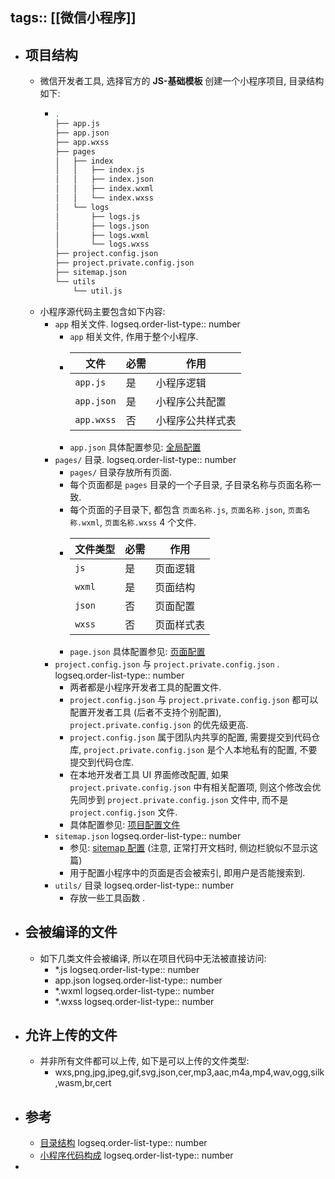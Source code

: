 tags:: [[微信小程序]]
---

- ## 项目结构
	- 微信开发者工具, 选择官方的 **JS-基础模板** 创建一个小程序项目, 目录结构如下:
		- ``` bash
		  .
		  ├── app.js
		  ├── app.json
		  ├── app.wxss
		  ├── pages
		  │   ├── index
		  │   │   ├── index.js
		  │   │   ├── index.json
		  │   │   ├── index.wxml
		  │   │   └── index.wxss
		  │   └── logs
		  │       ├── logs.js
		  │       ├── logs.json
		  │       ├── logs.wxml
		  │       └── logs.wxss
		  ├── project.config.json
		  ├── project.private.config.json
		  ├── sitemap.json
		  └── utils
		      └── util.js
		  ```
	- 小程序源代码主要包含如下内容:
		- `app` 相关文件.
		  logseq.order-list-type:: number
			- `app` 相关文件, 作用于整个小程序.
			- | 文件 | 必需 | 作用 |
			  | ---- | ---- | ---- |
			  | `app.js` | 是 | 小程序逻辑 |
			  | `app.json`| 是 | 小程序公共配置 |
			  | `app.wxss` | 否 | 小程序公共样式表 |
			- `app.json` 具体配置参见: [全局配置](https://developers.weixin.qq.com/miniprogram/dev/reference/configuration/app.html)
		- `pages/` 目录.
		  logseq.order-list-type:: number
			- `pages/` 目录存放所有页面.
			- 每个页面都是 `pages` 目录的一个子目录, 子目录名称与页面名称一致.
			- 每个页面的子目录下, 都包含 `页面名称.js`, `页面名称.json`, `页面名称.wxml`, `页面名称.wxss` 4 个文件.
			- | 文件类型 | 必需 | 作用 |
			  | ---- | ---- | ---- |
			  | `js` | 是 | 页面逻辑 |
			  | `wxml` | 是 | 页面结构 |
			  | `json` | 否 | 页面配置 |
			  | `wxss` | 否 | 页面样式表 |
			- `page.json` 具体配置参见: [页面配置](https://developers.weixin.qq.com/miniprogram/dev/reference/configuration/page.html)
		- `project.config.json` 与 `project.private.config.json` .
		  logseq.order-list-type:: number
			- 两者都是小程序开发者工具的配置文件.
			- `project.config.json` 与 `project.private.config.json` 都可以配置开发者工具 (后者不支持个别配置), `project.private.config.json` 的优先级更高.
			- `project.config.json` 属于团队内共享的配置, 需要提交到代码仓库, `project.private.config.json` 是个人本地私有的配置, 不要提交到代码仓库.
			- 在本地开发者工具 UI 界面修改配置, 如果 `project.private.config.json` 中有相关配置项, 则这个修改会优先同步到  `project.private.config.json` 文件中, 而不是 `project.config.json` 文件.
			- 具体配置参见: [项目配置文件](https://developers.weixin.qq.com/miniprogram/dev/devtools/projectconfig.html#compileType)
		- `sitemap.json` 
		  logseq.order-list-type:: number
			- 参见: [sitemap 配置](https://developers.weixin.qq.com/miniprogram/dev/framework/sitemap.html) (注意, 正常打开文档时, 侧边栏貌似不显示这篇)
			- 用于配置小程序中的页面是否会被索引, 即用户是否能搜索到.
		- `utils/` 目录
		  logseq.order-list-type:: number
			- 存放一些工具函数 .
- ## 会被编译的文件
	- 如下几类文件会被编译, 所以在项目代码中无法被直接访问:
		- *.js
		  logseq.order-list-type:: number
		- app.json
		  logseq.order-list-type:: number
		- *.wxml
		  logseq.order-list-type:: number
		- *.wxss
		  logseq.order-list-type:: number
- ## 允许上传的文件
	- 并非所有文件都可以上传, 如下是可以上传的文件类型:
		- wxs,png,jpg,jpeg,gif,svg,json,cer,mp3,aac,m4a,mp4,wav,ogg,silk,wasm,br,cert
- ## 参考
	- [目录结构](https://developers.weixin.qq.com/miniprogram/dev/framework/structure.html)
	  logseq.order-list-type:: number
	- [小程序代码构成](https://developers.weixin.qq.com/miniprogram/dev/framework/quickstart/code.html#JSON-%E9%85%8D%E7%BD%AE)
	  logseq.order-list-type:: number
-